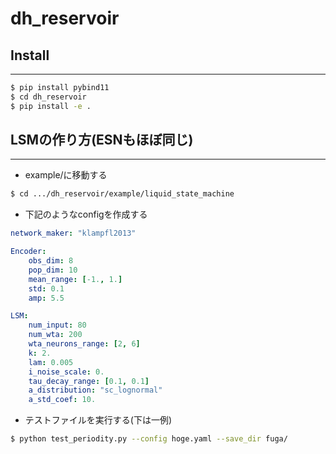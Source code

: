 # dh_reservoir


## Install
---
```bash
$ pip install pybind11
$ cd dh_reservoir
$ pip install -e .
```


## LSMの作り方(ESNもほぼ同じ)
---
- example/に移動する
```bash
$ cd .../dh_reservoir/example/liquid_state_machine
```

- 下記のようなconfigを作成する
```yaml
network_maker: "klampfl2013"

Encoder:
    obs_dim: 8
    pop_dim: 10
    mean_range: [-1., 1.]
    std: 0.1
    amp: 5.5

LSM:
    num_input: 80
    num_wta: 200
    wta_neurons_range: [2, 6]
    k: 2.
    lam: 0.005
    i_noise_scale: 0.
    tau_decay_range: [0.1, 0.1]
    a_distribution: "sc_lognormal"
    a_std_coef: 10.
```

- テストファイルを実行する(下は一例)
```bash
$ python test_periodity.py --config hoge.yaml --save_dir fuga/
```
